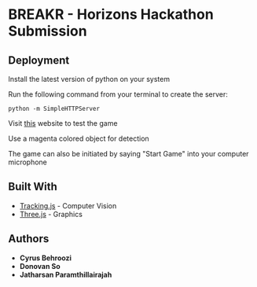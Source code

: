 # BREAKR - Horizons Hackathon Submission

## Deployment

Install the latest version of python on your system

Run the following command from your terminal to create the server:

`python -m SimpleHTTPServer`

Visit [this](http://localhost:8000/index.html) website to test the game


Use a magenta colored object for detection

The game can also be initiated by saying "Start Game" into your computer microphone

## Built With

* [Tracking.js](https://trackingjs.com/) - Computer Vision
* [Three.js](https://threejs.org/) - Graphics


## Authors

* **Cyrus Behroozi**
* **Donovan So**
* **Jatharsan Paramthillairajah**
